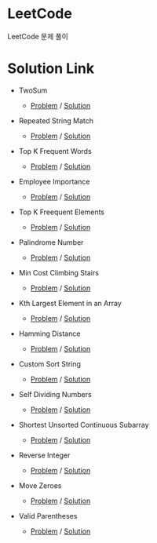 # LeetCode
LeetCode 문제 풀이


# Solution Link
* TwoSum
  * [Problem](https://leetcode.com/problems/two-sum/description/) / [Solution](https://github.com/uwangg/LeetCode/blob/master/Code/TwoSum.cpp)
  
* Repeated String Match
  * [Problem](https://leetcode.com/problems/repeated-string-match/description/) / [Solution](https://github.com/uwangg/LeetCode/blob/master/Code/RepeatedStringMatch.cpp)
  
* Top K Frequent Words
  * [Problem](https://leetcode.com/problems/top-k-frequent-words/description/) / [Solution](https://github.com/uwangg/LeetCode/blob/master/Code/TopKFrequentWords.cpp)
  
* Employee Importance
  * [Problem](https://leetcode.com/problems/employee-importance/description/) / [Solution](https://github.com/uwangg/LeetCode/blob/master/Code/EmployeeImportance.cpp)

* Top K Freequent Elements
  * [Problem](https://leetcode.com/problems/top-k-frequent-elements/description/) / [Solution](https://github.com/uwangg/LeetCode/blob/master/Code/TopKFreequentElements.cpp)
  
* Palindrome Number
  * [Problem](https://leetcode.com/problems/palindrome-number/description/) / [Solution](https://github.com/uwangg/LeetCode/blob/master/Code/PalindromeNumber.cpp)
  
* Min Cost Climbing Stairs
  * [Problem](https://leetcode.com/problems/min-cost-climbing-stairs/description/) / [Solution](https://github.com/uwangg/LeetCode/blob/master/Code/MinCostClimbingStairs.cpp)

* Kth Largest Element in an Array
  * [Problem](https://leetcode.com/problems/kth-largest-element-in-an-array/description/) / [Solution](https://github.com/uwangg/LeetCode/blob/master/Code/KthLargestElementInAnArray.java)
  
* Hamming Distance
  * [Problem](https://leetcode.com/problems/hamming-distance/description/) / [Solution](https://github.com/uwangg/LeetCode/blob/master/Code/HammingDistance.java) 
  
* Custom Sort String
  * [Problem](https://leetcode.com/problems/custom-sort-string/description/) / [Solution](https://github.com/uwangg/LeetCode/blob/master/Code/CustomSortString.java)
  
* Self Dividing Numbers
  * [Problem](https://leetcode.com/problems/self-dividing-numbers/description/) / [Solution](https://github.com/uwangg/LeetCode/blob/master/Code/SelfDividingNumbers.java)
  
* Shortest Unsorted Continuous Subarray
  * [Problem](https://leetcode.com/problems/shortest-unsorted-continuous-subarray/description/) / [Solution](https://github.com/uwangg/LeetCode/blob/master/Code/ShortestUnsortedContinuousSubarray.java)
  
* Reverse Integer
  * [Problem](https://leetcode.com/problems/reverse-integer/description/) / [Solution](https://github.com/uwangg/LeetCode/blob/master/Code/ReverseInteger.java)
  
* Move Zeroes
  * [Problem](https://leetcode.com/problems/move-zeroes/description/) / [Solution](https://github.com/uwangg/LeetCode/blob/master/Code/MoveZeroes.java)

* Valid Parentheses
  * [Problem](https://leetcode.com/problems/valid-parentheses/description/) / [Solution](https://github.com/uwangg/LeetCode/blob/master/Code/ValidParentheses.java)
